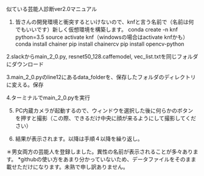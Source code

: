 似ている芸能人診断ver2.0マニュアル

1. 皆さんの開発環境と衝突するといけないので、knfと言う名前で（名前は何でもいいです）新しく仮想環境を構築します。
conda create -n knf python=3.5 source activate knf（windowsの場合はactivate knfかも）
conda install chainer
pip install chainercv
pip install opencv-python

2.slackからmain_2_0.py, resnet50_128.caffemodel, vec_list.txtを同じフォルダにダウンロード

3.main_2_0.pyのline12にあるdata_folderを、保存したフォルダのディレクトリに変える。保存

4.ターミナルでmain_2_0.pyを実行

5. PC内蔵カメラが起動するので、ウィンドウを選択した後に何らかのボタンを押すと撮影（この際、できるだけ中央に顔が来るようにして撮影してください）

6. 結果が表示されます。以降は手順４以降を繰り返し。


＊男女両方の芸能人を登録しました。異性の名前が表示されることが多々あります。
*githubの使い方をあまり分かっていないため、データファイルをそのまま載せただけになります。未熟で申し訳ありません。
